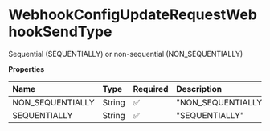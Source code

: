 # WebhookConfigUpdateRequestWebhookSendType

Sequential (SEQUENTIALLY) or non-sequential (NON_SEQUENTIALLY)

**Properties**

| Name             | Type   | Required | Description        |
| :--------------- | :----- | :------- | :----------------- |
| NON_SEQUENTIALLY | String | ✅       | "NON_SEQUENTIALLY" |
| SEQUENTIALLY     | String | ✅       | "SEQUENTIALLY"     |

<!-- This file was generated by liblab | https://liblab.com/ -->

